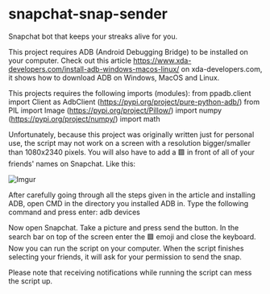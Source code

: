 # snapchat-snap-sender
Snapchat bot that keeps your streaks alive for you.

This project requires ADB (Android Debugging Bridge) to be installed on your computer.
Check out this article https://www.xda-developers.com/install-adb-windows-macos-linux/
on xda-developers.com, it shows how to download ADB on Windows, MacOS and Linux.

This projects requires the following imports (modules):
from ppadb.client import Client as AdbClient (https://pypi.org/project/pure-python-adb/)
from PIL import Image (https://pypi.org/project/Pillow/)
import numpy (https://pypi.org/project/numpy/)
import math

Unfortunately, because this project was originally written just for personal use, the script may not work on a screen
with a resolution bigger/smaller than 1080x2340 pixels. You will also have to add a 🟩
in front of all of your friends' names on Snapchat. Like this:

![Imgur](https://i.imgur.com/l2vGSzs.jpg)

After carefully going through all the steps given in the article and installing ADB,
open CMD in the directory you installed ADB in.
Type the following command and press enter: adb devices

Now open Snapchat. 
Take a picture and press send the button.
In the search bar on top of the screen enter the 🟩 emoji and close the keyboard.
Now you can run the script on your computer.
When the script finishes selecting your friends, it will ask for your
permission to send the snap.

Please note that receiving notifications while running the script can mess the script up.

